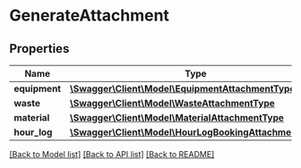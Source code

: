 # GenerateAttachment

## Properties
Name | Type | Description | Notes
------------ | ------------- | ------------- | -------------
**equipment** | [**\Swagger\Client\Model\EquipmentAttachmentType**](EquipmentAttachmentType.md) |  | [optional] 
**waste** | [**\Swagger\Client\Model\WasteAttachmentType**](WasteAttachmentType.md) |  | [optional] 
**material** | [**\Swagger\Client\Model\MaterialAttachmentType**](MaterialAttachmentType.md) |  | [optional] 
**hour_log** | [**\Swagger\Client\Model\HourLogBookingAttachmentType**](HourLogBookingAttachmentType.md) |  | [optional] 

[[Back to Model list]](../README.md#documentation-for-models) [[Back to API list]](../README.md#documentation-for-api-endpoints) [[Back to README]](../README.md)



